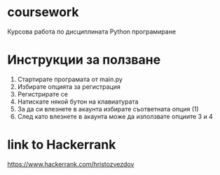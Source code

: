 # coursework
Курсова работа по дисциплината Python програмиране

# Инструкции за ползване
1. Стартирате програмата от main.py
2. Избирате опцията за регистрация
3. Регистрирате се
4. Натискате някой бутон на клавиатурата
5. За да си влезнете в акаунта избирате съответната опция (1)
6. След като влезнете в акаунта може да използвате опциите 3 и 4




# link to Hackerrank
https://www.hackerrank.com/hristozvezdov
